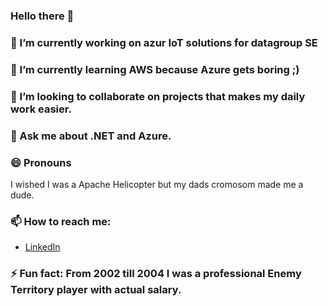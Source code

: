### Hello there 👋

<!--
**rmbl-xD/rmbl-xD** is a ✨ _special_ ✨ repository because its `README.md` (this file) appears on your GitHub profile.

Here are some ideas to get you started:

- 🔭 I’m currently working on ...
- 🌱 I’m currently learning ...
- 👯 I’m looking to collaborate on ...
- 🤔 I’m looking for help with ...
- 💬 Ask me about ...
- 📫 How to reach me: ...
- 😄 Pronouns: ...
- ⚡ Fun fact: ...
-->


### 🔭 I’m currently working on azur IoT solutions for datagroup SE

### 🌱 I’m currently learning AWS because Azure gets boring ;)

### 👯 I’m looking to collaborate on projects that makes my daily work easier.

### 💬 Ask me about .NET and Azure. 

### 😄 Pronouns
I wished I was a Apache Helicopter but my dads cromosom made me a dude.

### 📫 How to reach me:
- [LinkedIn](https://www.linkedin.com/in/francesco-caprio-3b6557131/) 

### ⚡ Fun fact: From 2002 till 2004 I was a professional Enemy Territory player with actual salary. 
